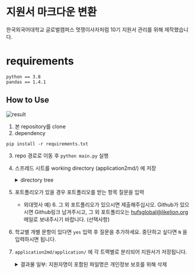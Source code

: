 # 지원서 마크다운 변환

한국외국어대학교 글로벌캠퍼스 멋쟁이사자처럼 10기 지원서 관리를 위해 제작했습니다.

# requirements

```
python == 3.8
pandas == 1.4.1
```

## How to Use

![result](https://user-images.githubusercontent.com/60145951/156803475-3945b3e8-1beb-4d06-b1bb-b99461560a5e.png)

1. 본 repository를 clone
2. dependency

```
pip install -r requirements.txt
```

3. repo 경로로 이동 후 `python main.py` 실행
4. 스프레드 시트를 working directory (application2md/) 에 저장
   <details>
   <summary>directory tree</summary>

   <img width="321" alt="image" src="https://user-images.githubusercontent.com/60145951/156805483-e3367896-3b05-4fbe-84ce-172d18c2fcb4.png">

   </details>

5. 포트폴리오가 있을 경우 포트폴리오를 받는 항목 질문을 입력

   - 외대멋사 예) 6. 그 외 포트폴리오가 있으시면 제출해주십시오. Github가 있으시면 Github링크 남겨주시고, 그 외 포트폴리오는 hufsglobal@likelion.org 메일로 보내주시기 바랍니다. (선택사항)

6. 학교별 개별 문항이 있다면 `yes` 입력 후 질문을 추가하세요. 중단하고 싶다면 `N` 을 입력하시면 됩니다.

7. `application2md/application/` 에 각 트랙별로 분리되어 지원서가 저장됩니다.
   <details>
   <summary>결과물 일부: 지원자명이 포함된 파일명은 개인정보 보호를 위해 삭제</summary>
   <img width="321" alt="image" src="https://user-images.githubusercontent.com/60145951/156805734-1aeb54b3-9e32-4171-aa3c-26779269c8bf.png">
   </details>
